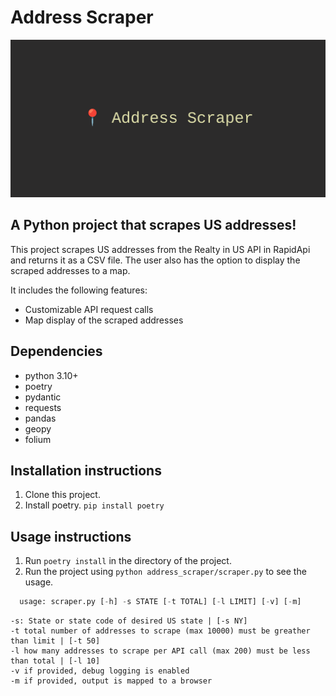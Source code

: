 # Address Scraper
![Alt text](address_scraper_banner.png)

## A Python project that scrapes US addresses!

This project scrapes US addresses from the Realty in US API in RapidApi and returns it as a CSV file. The user also has the option to display the scraped addresses to a map.

It includes the following features:
- Customizable API request calls
- Map display of the scraped addresses

## Dependencies
- python 3.10+
- poetry
- pydantic
- requests
- pandas
- geopy
- folium

## Installation instructions
1. Clone this project.
2. Install poetry.  ``` pip install poetry ```

## Usage instructions
1. Run ``` poetry install ``` in the directory of the project.
2. Run the project using ``` python address_scraper/scraper.py ``` to see the usage.

```python
  usage: scraper.py [-h] -s STATE [-t TOTAL] [-l LIMIT] [-v] [-m]
```
```
-s: State or state code of desired US state | [-s NY]
-t total number of addresses to scrape (max 10000) must be greather than limit | [-t 50]
-l how many addresses to scrape per API call (max 200) must be less than total | [-l 10]
-v if provided, debug logging is enabled
-m if provided, output is mapped to a browser

```
